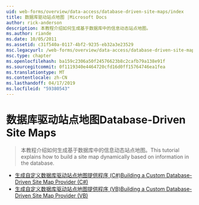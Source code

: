 ```yaml
---
uid: web-forms/overview/data-access/database-driven-site-maps/index
title: 数据库驱动站点地图 |Microsoft Docs
author: rick-anderson
description: 本教程介绍如何生成基于数据库中的信息动态站点地图。
ms.author: riande
ms.date: 10/05/2011
ms.assetid: c31f540a-0117-4bf2-9235-eb32a3e23529
msc.legacyurl: /web-forms/overview/data-access/database-driven-site-maps
msc.type: chapter
ms.openlocfilehash: ba159c2306a50f24576623b8c2cafb79a138e91f
ms.sourcegitcommit: 0f1119340e4464720cfd16d0ff15764746ea1fea
ms.translationtype: MT
ms.contentlocale: zh-CN
ms.lasthandoff: 04/17/2019
ms.locfileid: "59380543"
---
```

# <a name="database-driven-site-maps"></a><span data-ttu-id="f3150-103">数据库驱动站点地图</span><span class="sxs-lookup"><span data-stu-id="f3150-103">Database-Driven Site Maps</span></span>

> <span data-ttu-id="f3150-104">本教程介绍如何生成基于数据库中的信息动态站点地图。</span><span class="sxs-lookup"><span data-stu-id="f3150-104">This tutorial explains how to build a site map dynamically based on information in the database.</span></span>


- [<span data-ttu-id="f3150-105">生成自定义数据库驱动站点地图提供程序 (C#)</span><span class="sxs-lookup"><span data-stu-id="f3150-105">Building a Custom Database-Driven Site Map Provider (C#)</span></span>](building-a-custom-database-driven-site-map-provider-cs.md)
- [<span data-ttu-id="f3150-106">生成自定义数据库驱动站点地图提供程序 (VB)</span><span class="sxs-lookup"><span data-stu-id="f3150-106">Building a Custom Database-Driven Site Map Provider (VB)</span></span>](building-a-custom-database-driven-site-map-provider-vb.md)
